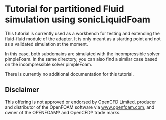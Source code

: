 # Tutorial for partitioned Fluid simulation using sonicLiquidFoam

This tutorial is currently used as a workbench for testing and extending the fluid-fluid module of the adapter. It is only meant as a starting point and not as a validated simulation at the moment.

In this case, both subdomains are simulated with the incompressible solver pimpleFoam. In the same directory, you can also find a similar case based on the incompressible solver pimpleFoam.

There is currently no additional documentation for this tutorial.

## Disclaimer

This offering is not approved or endorsed by OpenCFD Limited, producer and distributor of the OpenFOAM software via www.openfoam.com, and owner of the OPENFOAM® and OpenCFD® trade marks.
